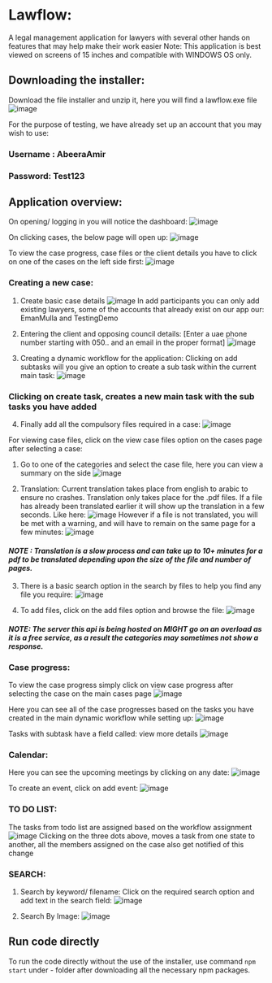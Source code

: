 # Lawflow: 

A legal management application for lawyers with several other hands on features that may help make their work easier
Note: This application is best viewed on screens of 15 inches and compatible with WINDOWS OS only.

## Downloading the installer:

Download the file installer and unzip it, here you will find a lawflow.exe file
![image](https://user-images.githubusercontent.com/77325198/206891022-b6923c24-ef41-4b66-8d3d-1d6040c9c599.png)

For the purpose of testing, we have already set up an account that you may wish to use:

### **Username : AbeeraAmir**

### **Password: Test123**

## Application overview:

On opening/ logging in you will notice the dashboard:
![image](https://user-images.githubusercontent.com/77325198/206891093-d580fb42-0541-40bb-a92b-6dafc472477e.png)

On clicking cases, the below page will open up:
![image](https://user-images.githubusercontent.com/77325198/206891115-10a99625-f7e4-45b1-97e9-40c7702ca0c6.png)

To view the case progress, case files or the client details you have to click on one of the cases on the left side first:
![image](https://user-images.githubusercontent.com/77325198/206891157-2c1240dd-1e5c-4aa3-a692-bb824822f6f2.png)

### Creating a new case:

1) Create basic case details
![image](https://user-images.githubusercontent.com/77325198/206891196-7a15cd44-5ef0-4365-9d11-09553177487d.png)
In add participants you can only add existing lawyers, some of the accounts that already exist on our app our: EmanMulla and TestingDemo 

2) Entering the client and opposing council details: [Enter a uae phone number starting with 050.. and an email in the proper format]
![image](https://user-images.githubusercontent.com/77325198/206891257-2b9a7d25-f683-4b5e-82bf-a073d7300c33.png)

3) Creating a dynamic workflow for the application:
Clicking on add subtasks will you give an option to create a sub task within the current main task:
![image](https://user-images.githubusercontent.com/77325198/206891383-14c1144e-2a23-46c4-b43f-9eaf22fde00a.png)

### Clicking on create task, creates a new main task with the sub tasks you have added

4) Finally add all the compulsory files required in a case:
![image](https://user-images.githubusercontent.com/77325198/206891431-c524e987-b0a8-4229-b18d-8e9a18cd70e4.png)

For viewing case files, click on the view case files option on the cases page after selecting a case:
1) Go to one of the categories and select the case file, here you can view a summary on the side
![image](https://user-images.githubusercontent.com/77325198/206891504-28365ecd-def9-47e1-b1b8-e1fdb3e174ba.png)

2) Translation: Current translation takes place from english to arabic to ensure no crashes. Translation only takes place for the .pdf files. If a file has already been translated earlier it will show up the translation in a few seconds. Like here:
![image](https://user-images.githubusercontent.com/77325198/206891567-47952cb7-c785-4008-a202-744dd477e2cd.png)
However if a file is not translated, you will be met with a warning, and will have to remain on the same page for a few minutes:
![image](https://user-images.githubusercontent.com/77325198/206891685-5c2f047e-ffda-4c5f-aad2-05015790d330.png)

#### *NOTE : Translation is a slow process and can take up to 10+ minutes for a pdf to be translated depending upon the size of the file and number of pages.*

3) There is a basic search option in the search by files to help you find any file you require:
![image](https://user-images.githubusercontent.com/77325198/206891721-94d9853a-a7ca-4050-ae3a-3799b3a6cfe7.png)

4) To add files, click on the add files option and browse the file:
![image](https://user-images.githubusercontent.com/77325198/206891793-38ea995a-c488-42b0-b0be-caa82116a27a.png)
 
 #### *NOTE: The server this api is being hosted on MIGHT go on an overload as it is a free service, as a result the categories may sometimes not show a response.*

### Case progress:
To view the case progress simply click on view case progress after selecting the case on the main cases page
![image](https://user-images.githubusercontent.com/77325198/206891910-79346e5f-65d5-4d5a-b1ba-25cf7d788188.png)

Here you can see all of the case progresses based on the tasks you have created in the main dynamic workflow while setting up:
![image](https://user-images.githubusercontent.com/77325198/206891957-141ebd7a-ee5f-48cc-9959-152a19ac1bad.png)

Tasks with subtask have a field called: view more details
![image](https://user-images.githubusercontent.com/77325198/206892055-863b94c9-0a42-4be1-a34b-7d650b3415ea.png)

### Calendar:
Here you can see the upcoming meetings by clicking on any date:
![image](https://user-images.githubusercontent.com/77325198/206892159-e88f8f9e-10e6-46b4-b0e1-c5a8c22a997f.png)

To create an event, click on add event:
![image](https://user-images.githubusercontent.com/77325198/206892186-2cf35b8c-8f71-43a3-99da-74e98b1a780f.png)

### TO DO LIST:
The tasks from todo list are assigned based on the workflow assignment
![image](https://user-images.githubusercontent.com/77325198/206892224-187b20d1-4241-444d-8814-e47867964a2f.png)
Clicking on the three dots above, moves a task from one state to another, all the members assigned on the case also get notified of this change

### SEARCH:
1) Search by keyword/ filename:
Click on the required search option and add text in the search field:
![image](https://user-images.githubusercontent.com/77325198/206892333-0ddf3dd9-bab6-4b52-9871-f21dc4abc738.png)

2) Search By Image:
![image](https://user-images.githubusercontent.com/77325198/206892624-c3ce06db-10dd-415c-92de-ce2c9620bea5.png)


## Run code directly

To run the code directly without the use of the installer, use command `npm start` under - folder after downloading all the necessary npm packages.



 
 






